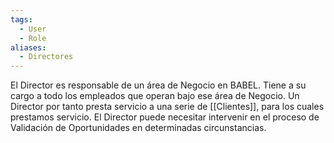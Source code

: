 ```yaml
---
tags:
  - User
  - Role
aliases:
  - Directores
---
```

El Director es responsable de un área de Negocio en BABEL. Tiene a su cargo a todo los empleados que operan bajo ese área de Negocio. 
Un Director por tanto presta servicio a una serie de [[Clientes]], para los cuales prestamos servicio.
El Director puede necesitar intervenir en el proceso de Validación de Oportunidades en determinadas circunstancias. 
